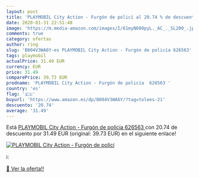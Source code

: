 ```yaml
---
layout: post
title: 'PLAYMOBIL City Action - Furgón de policí al 20.74 % de descuento'
date: 2020-01-31 22:51:48
image: 'https://m.media-amazon.com/images/I/61myN680pyL._AC_._SL200_.jpg'
comments: true
category: ofertas
author: ring
slug: 'B004V3WA6Y-es PLAYMOBIL City Action - Furgón de policía 626563'
tags: playmobil
actualPrice: 31.49 EUR
currency: EUR
price: 31.49
comparePrice: 39.73 EUR
prodname: 'PLAYMOBIL City Action - Furgón de policía  626563 '
country: 'es'
flag: '🇪🇸'
buyurl: 'https://www.amazon.es/dp/B004V3WA6Y/?tag=tolees-21'
descuento: '20.74'
average: '31.49'
---
```


Está [PLAYMOBIL City Action - Furgón de policía  626563 ](https://www.amazon.es/dp/B004V3WA6Y/?tag=tolees-21) con 20.74 de descuento por 31.49 EUR (original: 39.73 EUR) en el siguiente enlace!

[![PLAYMOBIL City Action - Furgón de policí](https://m.media-amazon.com/images/I/61myN680pyL._AC_._SL200_.jpg)](https://www.amazon.es/dp/B004V3WA6Y/?tag=tolees-21)

ℹ️:


[🛒 Ver la oferta!!](https://www.amazon.es/dp/B004V3WA6Y/?tag=tolees-21)
